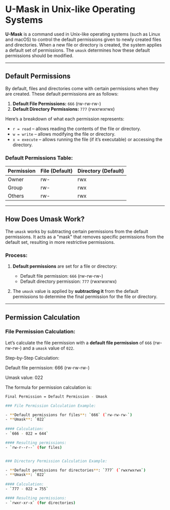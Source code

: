 # U-Mask in Unix-like Operating Systems

**U-Mask** is a command used in Unix-like operating systems (such as Linux and macOS) to control the default permissions given to newly created files and directories. When a new file or directory is created, the system applies a default set of permissions. The `umask` determines how these default permissions should be modified.

---

## Default Permissions

By default, files and directories come with certain permissions when they are created. These default permissions are as follows:

1. **Default File Permissions:** `666` (rw-rw-rw-)
2. **Default Directory Permissions:** `777` (rwxrwxrwx)

Here’s a breakdown of what each permission represents:
- `r = read` – allows reading the contents of the file or directory.
- `w = write` – allows modifying the file or directory.
- `x = execute` – allows running the file (if it’s executable) or accessing the directory.

### Default Permissions Table:
| Permission | File (Default) | Directory (Default) |
|------------|----------------|---------------------|
| Owner      | rw-            | rwx                 |
| Group      | rw-            | rwx                 |
| Others     | rw-            | rwx                 |

---

## How Does Umask Work?

The `umask` works by subtracting certain permissions from the default permissions. It acts as a "mask" that removes specific permissions from the default set, resulting in more restrictive permissions.

### Process:
1. **Default permissions** are set for a file or directory:
   - Default file permission: `666` (rw-rw-rw-)
   - Default directory permission: `777` (rwxrwxrwx)
   
2. The `umask` value is applied by **subtracting it** from the default permissions to determine the final permission for the file or directory.

---

## Permission Calculation

### File Permission Calculation:

Let’s calculate the file permission with a **default file permission** of `666` (rw-rw-rw-) and a `umask` value of `022`.

Step-by-Step Calculation:

Default file permission: 666 (rw-rw-rw-)

Umask value: 022


The formula for permission calculation is:
```bash
Final Permission = Default Permission - Umask

### File Permission Calculation Example:

- **Default permissions for files**: `666` (`rw-rw-rw-`)
- **Umask**: `022`
  
#### Calculation:
- `666 - 022 = 644`

#### Resulting permissions:
- `rw-r--r--` (for files)


### Directory Permission Calculation Example:

- **Default permissions for directories**: `777` (`rwxrwxrwx`)
- **Umask**: `022`
  
#### Calculation:
- `777 - 022 = 755`

#### Resulting permissions:
- `rwxr-xr-x` (for directories)










